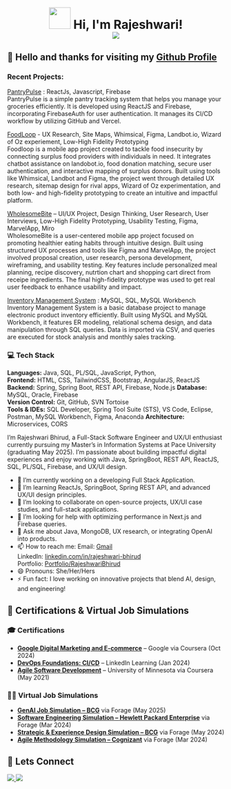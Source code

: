 <h1 align="center">
  <img src="https://media.giphy.com/media/j0HjChGV0J44KrrlGv/giphy.gif" width="50"> 
  Hi, I'm Rajeshwari! <br/> 
  <img src="https://readme-typing-svg.herokuapp.com?font=Fira+Code&pause=1000&color=1E90FF&width=700&lines=Software+Engineer+%7C+Full-Stack+Developer+%7C+Tech+Enthusiast;Problem+Solver+%7C+UI%2FUX+Designer+%7C+Java+Developer;AI+Explorer+%7C+Open-Source+Contributor+%7C+Lifelong+Learner" />


</h1>

## 👋 Hello and thanks for visiting my [Github Profile](https://github.com/rajeshwarib22)



### Recent Projects:

[PantryPulse](https://pantry-tracker-system.vercel.app/)  :   ReactJs, Javascript, Firebase <br>
PantryPulse is a simple pantry tracking system that helps you manage your groceries efficiently. It is developed using ReactJS and Firebase, incorporating FirebaseAuth for user authentication. It manages its CI/CD workflow by utilizing GitHub and Vercel.

[FoodLoop](https://github.com/rajeshwarib22/Zero-Hunger-FoodLoop-Project) - UX Research, Site Maps, Whimsical, Figma, Landbot.io, Wizard of Oz experiement, Low-High Fidelity Prototyping<br>
Foodloop is a mobile app project created to tackle food insecurity by connecting surplus food providers with individuals in need. It integrates chatbot assistance on landobot.io, food donation matching, secure user authentication, and interactive mapping of surplus donors. Built using tools like Whimsical, Landbot and Figma, the project went through detailed UX research, sitemap design for rival apps, Wizard of Oz experimentation, and both low- and high-fidelity prototyping to create an intuitive and impactful platform.

[WholesomeBite](https://github.com/rajeshwarib22/WholesomeBite-UI-UX-project) – UI/UX Project, Design Thinking,  User Research,  User Interviews, Low-High Fidelity Prototyping, Usability Testing, Figma, MarvelApp, Miro<br>
WholesomeBite is a user-centered mobile app project focused on promoting healthier eating habits through intuitive design. Built using structured UX processes and tools like Figma and MarvelApp, the project involved proposal creation, user research, persona development, wireframing, and usability testing. Key features include personalized meal planning, recipe discovery, nutrtion chart and shopping cart direct from receipe ingredients. The final high-fidelity prototype was used to get real user feedback to enhance usability and impact.


[Inventory Management System](https://github.com/rajeshwarib22/InventoryManagementSystem)  : MySQL, SQL, MySQL Workbench <br>
Inventory Management System is a basic database project to manage electronic product inventory efficiently. Built using MySQL and MySQL Workbench, it features ER modeling, relational schema design, and data manipulation through SQL queries. Data is imported via CSV, and queries are executed for stock analysis and monthly sales tracking.



### 💻 Tech Stack  
**Languages:** Java, SQL, PL/SQL, JavaScript, Python,   
**Frontend:** HTML, CSS, TailwindCSS, Bootstrap, AngularJS, ReactJS  
**Backend:** Spring, Spring Boot, REST API, Firebase, Node.js
**Database:** MySQL, Oracle, Firebase  
**Version Control:** Git, GitHub, SVN Tortoise  
**Tools & IDEs:** SQL Developer, Spring Tool Suite (STS), VS Code, Eclipse, Postman, MySQL Workbench, Figma, Anaconda
**Architecture:** Microservices, CORS


I’m Rajeshwari Bhirud, a Full-Stack Software Engineer and UX/UI enthusiast currently pursuing my Master’s in Information Systems at Pace University (graduating May 2025). I’m passionate about building impactful digital experiences and enjoy working with Java, SpringBoot, REST API, ReactJS, SQL, PL/SQL, Firebase, and UX/UI design.

- 🔭 I’m currently working on a developing Full Stack Application.
- 🌱  I’m learning ReactJs, SpringBoot, Spring REST API, and advanced UX/UI design principles.
- 👯 I’m looking to collaborate on open-source projects, UX/UI case studies, and full-stack applications.
- 🤔 I’m looking for help with optimizing performance in Next.js and Firebase queries.
- 💬 Ask me about Java, MongoDB, UX research, or integrating OpenAI into products.
- 📫 How to reach me:
  Email: [Gmail](mailto:rajeshwari.bhirud@gmail.com)  
  LinkedIn: [linkedin.com/in/rajeshwari-bhirud](https://www.linkedin.com/in/rajeshwari-bhirud/)  
  Portfolio: [Portfolio/RajeshwariBhirud](https://portfolio-rb-nu.vercel.app/)
- 😄 Pronouns: She/Her/Hers
- ⚡ Fun fact: I love working on innovative projects that blend AI, design, and engineering!


## 📜 Certifications & Virtual Job Simulations

### 🎓 Certifications

- **[Google Digital Marketing and E-commerce](https://www.coursera.org/account/accomplishments/specialization/PNQ63CX6EZBJ)** – Google via Coursera (Oct 2024)  
- **[DevOps Foundations: CI/CD](https://www.linkedin.com/learning/certificates/688b42aed28ccc19f84f1cc6716f561dfd6c2a283dc7ba801b88c412f40a9f4c?u=57121697)** – LinkedIn Learning (Jan 2024)  
- **[Agile Software Development](https://www.coursera.org/account/accomplishments/verify/KDT5JXCNBMX4)** – University of Minnesota via Coursera (May 2021)  

### 🧑‍💻 Virtual Job Simulations

- **[GenAI Job Simulation – BCG](https://forage-uploads-prod.s3.amazonaws.com/completion-certificates/SKZxezskWgmFjRvj9/gabev3vXhuACr48eb_SKZxezskWgmFjRvj9_Jqwn9qYgCAWH8HCE7_1746296925659_completion_certificate.pdf)** via Forage (May 2025)  
- **[Software Engineering Simulation – Hewlett Packard Enterprise](https://forage-uploads-prod.s3.amazonaws.com/completion-certificates/Hewlett%20Packard%20Enterprise%20/da2T3WZCbMAJD7bNB_Hewlett%20Packard%20Enterprise_Jqwn9qYgCAWH8HCE7_1710129458516_completion_certificate.pdf)** via Forage (Mar 2024)  
- **[Strategic & Experience Design Simulation – BCG](https://forage-uploads-prod.s3.amazonaws.com/completion-certificates/BCG%20/WkzSp3gqQriGfpM7H_BCG_Jqwn9qYgCAWH8HCE7_1716767062800_completion_certificate.pdf)** via Forage (May 2024)  
- **[Agile Methodology Simulation – Cognizant](https://forage-uploads-prod.s3.amazonaws.com/completion-certificates/Cognizant/ZZswQd6xGydd758vz_Cognizant_Jqwn9qYgCAWH8HCE7_1709535315704_completion_certificate.pdf)** via Forage (Mar 2024)  



## 🤝 Lets Connect
<p align="left">
  <a href="https://www.linkedin.com/in/rajeshwari-bhirud">
    <img src="https://img.shields.io/badge/-LinkedIn-blue?style=for-the-badge&logo=linkedin&logoColor=white"/>
  </a>
  <a href="https://github.com/rajeshwari-bhirud">
    <img src="https://img.shields.io/badge/-GitHub-black?style=for-the-badge&logo=github&logoColor=white"/>
  </a>
</p>


